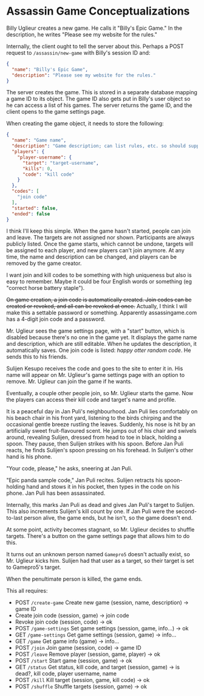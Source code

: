 # Assassin Game Conceptualizations

Billy Uglieur creates a new game. He calls it "Billy's Epic Game." In the description, he writes "Please see my website for the rules."

Internally, the client ought to tell the server about this. Perhaps a POST request to `/assassin/new-game` with Billy's session ID and:

```json
{
  "name": "Billy's Epic Game",
  "description": "Please see my website for the rules."
}
```

The server creates the game. This is stored in a separate database mapping a game ID to its object. The game ID also gets put in Billy's user object so he can access a list of his games. The server returns the game ID, and the client opens to the game settings page.

When creating the game object, it needs to store the following:

```json
{
  "name": "Game name",
  "description": "Game description; can list rules, etc. so should support newlines. Might want to consider Markdown formatting, but that's a job for the client.",
  "players": {
    "player-username": {
      "target": "target-username",
      "kills": 0,
      "code": "kill code"
    }
  },
  "codes": [
    "join code"
  ],
  "started": false,
  "ended": false
}
```

I think I'll keep this simple. When the game hasn't started, people can join and leave. The targets are not assigned nor shown. Participants are always publicly listed. Once the game starts, which cannot be undone, targets will be assigned to each player, and new players can't join anymore. At any time, the name and description can be changed, and players can be removed by the game creator.

I want join and kill codes to be something with high uniqueness but also is easy to remember. Maybe it could be four English words or something (eg "correct horse battery staple").

~~On game creation, a join code is automatically created. Join codes can be created or revoked, and all can be revoked at once.~~ Actually, I think I will make this a settable password or something. Apparently assassingame.com has a 4-digit join code and a password.

Mr. Uglieur sees the game settings page, with a "start" button, which is disabled because there's no one in the game yet. It displays the game name and description, which are still editable. When he updates the description, it automatically saves. One join code is listed: *happy otter random code*. He sends this to his friends.

Sulijen Kesupo receives the code and goes to the site to enter it in. His name will appear on Mr. Uglieur's game settings page with an option to remove. Mr. Uglieur can join the game if he wants.

Eventually, a couple other people join, so Mr. Uglieur starts the game. Now the players can access their kill code and target's name and profile.

It is a peaceful day in Jan Puli's neighbourhood. Jan Puli lies comfortably on his beach chair in his front yard, listening to the birds chirping and the occasional gentle breeze rustling the leaves. Suddenly, his nose is hit by an artificially sweet fruit-flavoured scent. He jumps out of his chair and swivels around, revealing Sulijen, dressed from head to toe in black, holding a spoon. They pause, then Sulijen strikes with his spoon. Before Jan Puli reacts, he finds Sulijen's spoon pressing on his forehead. In Sulijen's other hand is his phone.

"Your code, please," he asks, sneering at Jan Puli.

"Epic panda sample code," Jan Puli recites. Sulijen retracts his spoon-holding hand and stows it in his pocket, then types in the code on his phone. Jan Puli has been assassinated.

Internally, this marks Jan Puli as dead and gives Jan Puli's target to Sulijen. This also increments Sulijen's kill count by one. If Jan Puli were the second-to-last person alive, the game ends, but he isn't, so the game doesn't end.

At some point, activity becomes stagnant, so Mr. Uglieur decides to shuffle targets. There's a button on the game settings page that allows him to do this.

It turns out an unknown person named `Gamepro5` doesn't actually exist, so Mr. Uglieur kicks him. Sulijen had that user as a target, so their target is set to Gamepro5's target.

When the penultimate person is killed, the game ends.

This all requires:

- POST `/create-game` Create new game (session, name, description) -> game ID
- Create join code (session, game) -> join code
- Revoke join code (session, code) -> ok
- POST `/game-settings` Set game settings (session, game, info...) -> ok
- GET `/game-settings` Get game settings (session, game) -> info...
- GET `/game` Get game info (game) -> info...
- POST `/join` Join game (session, code) -> game ID
- POST `/leave` Remove player (session, game, player) -> ok
- POST `/start` Start game (session, game) -> ok
- GET `/status` Get status, kill code, and target (session, game) -> is dead?, kill code, player username, name
- POST `/kill` Kill target (session, game, kill code) -> ok
- POST `/shuffle` Shuffle targets (session, game) -> ok
